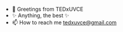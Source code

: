 - 👋 Greetings from TEDxUVCE
- ✨ Anything, the best ✨
- 📫 How to reach me tedxuvce@gmail.com

<!---
TEDxUVCE/TEDxUVCE is a ✨ special ✨ repository because its `README.md` (this file) appears on your GitHub profile.
You can click the Preview link to take a look at your changes.
--->

